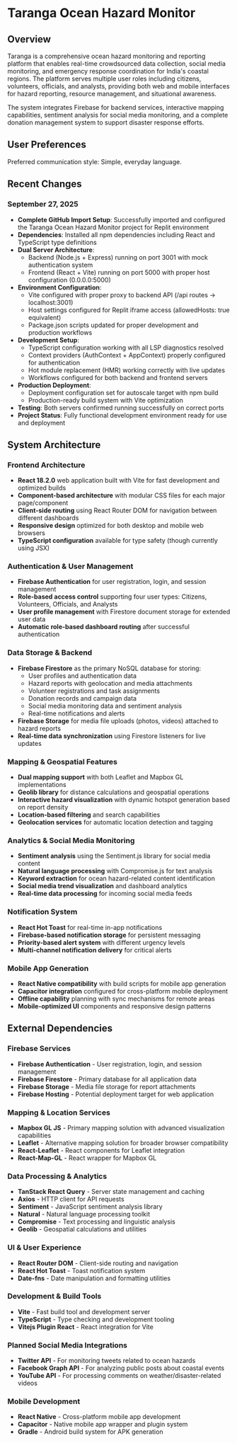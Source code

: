 # Taranga Ocean Hazard Monitor

## Overview

Taranga is a comprehensive ocean hazard monitoring and reporting platform that enables real-time crowdsourced data collection, social media monitoring, and emergency response coordination for India's coastal regions. The platform serves multiple user roles including citizens, volunteers, officials, and analysts, providing both web and mobile interfaces for hazard reporting, resource management, and situational awareness.

The system integrates Firebase for backend services, interactive mapping capabilities, sentiment analysis for social media monitoring, and a complete donation management system to support disaster response efforts.

## User Preferences

Preferred communication style: Simple, everyday language.

## Recent Changes

### September 27, 2025
- **Complete GitHub Import Setup**: Successfully imported and configured the Taranga Ocean Hazard Monitor project for Replit environment
- **Dependencies**: Installed all npm dependencies including React and TypeScript type definitions
- **Dual Server Architecture**:
  - Backend (Node.js + Express) running on port 3001 with mock authentication system
  - Frontend (React + Vite) running on port 5000 with proper host configuration (0.0.0.0:5000)
- **Environment Configuration**:
  - Vite configured with proper proxy to backend API (/api routes → localhost:3001)
  - Host settings configured for Replit iframe access (allowedHosts: true equivalent)
  - Package.json scripts updated for proper development and production workflows
- **Development Setup**:
  - TypeScript configuration working with all LSP diagnostics resolved
  - Context providers (AuthContext + AppContext) properly configured for authentication
  - Hot module replacement (HMR) working correctly with live updates
  - Workflows configured for both backend and frontend servers
- **Production Deployment**:
  - Deployment configuration set for autoscale target with npm build
  - Production-ready build system with Vite optimization
- **Testing**: Both servers confirmed running successfully on correct ports
- **Project Status**: Fully functional development environment ready for use and deployment

## System Architecture

### Frontend Architecture
- **React 18.2.0** web application built with Vite for fast development and optimized builds
- **Component-based architecture** with modular CSS files for each major page/component
- **Client-side routing** using React Router DOM for navigation between different dashboards
- **Responsive design** optimized for both desktop and mobile web browsers
- **TypeScript configuration** available for type safety (though currently using JSX)

### Authentication & User Management
- **Firebase Authentication** for user registration, login, and session management
- **Role-based access control** supporting four user types: Citizens, Volunteers, Officials, and Analysts
- **User profile management** with Firestore document storage for extended user data
- **Automatic role-based dashboard routing** after successful authentication

### Data Storage & Backend
- **Firebase Firestore** as the primary NoSQL database for storing:
  - User profiles and authentication data
  - Hazard reports with geolocation and media attachments
  - Volunteer registrations and task assignments
  - Donation records and campaign data
  - Social media monitoring data and sentiment analysis
  - Real-time notifications and alerts
- **Firebase Storage** for media file uploads (photos, videos) attached to hazard reports
- **Real-time data synchronization** using Firestore listeners for live updates

### Mapping & Geospatial Features
- **Dual mapping support** with both Leaflet and Mapbox GL implementations
- **Geolib library** for distance calculations and geospatial operations
- **Interactive hazard visualization** with dynamic hotspot generation based on report density
- **Location-based filtering** and search capabilities
- **Geolocation services** for automatic location detection and tagging

### Analytics & Social Media Monitoring
- **Sentiment analysis** using the Sentiment.js library for social media content
- **Natural language processing** with Compromise.js for text analysis
- **Keyword extraction** for ocean hazard-related content identification
- **Social media trend visualization** and dashboard analytics
- **Real-time data processing** for incoming social media feeds

### Notification System
- **React Hot Toast** for real-time in-app notifications
- **Firebase-based notification storage** for persistent messaging
- **Priority-based alert system** with different urgency levels
- **Multi-channel notification delivery** for critical alerts

### Mobile App Generation
- **React Native compatibility** with build scripts for mobile app generation
- **Capacitor integration** configured for cross-platform mobile deployment
- **Offline capability** planning with sync mechanisms for remote areas
- **Mobile-optimized UI** components and responsive design patterns

## External Dependencies

### Firebase Services
- **Firebase Authentication** - User registration, login, and session management
- **Firebase Firestore** - Primary database for all application data
- **Firebase Storage** - Media file storage for report attachments
- **Firebase Hosting** - Potential deployment target for web application

### Mapping & Location Services
- **Mapbox GL JS** - Primary mapping solution with advanced visualization capabilities
- **Leaflet** - Alternative mapping solution for broader browser compatibility
- **React-Leaflet** - React components for Leaflet integration
- **React-Map-GL** - React wrapper for Mapbox GL

### Data Processing & Analytics
- **TanStack React Query** - Server state management and caching
- **Axios** - HTTP client for API requests
- **Sentiment** - JavaScript sentiment analysis library
- **Natural** - Natural language processing toolkit
- **Compromise** - Text processing and linguistic analysis
- **Geolib** - Geospatial calculations and utilities

### UI & User Experience
- **React Router DOM** - Client-side routing and navigation
- **React Hot Toast** - Toast notification system
- **Date-fns** - Date manipulation and formatting utilities

### Development & Build Tools
- **Vite** - Fast build tool and development server
- **TypeScript** - Type checking and development tooling
- **Vitejs Plugin React** - React integration for Vite

### Planned Social Media Integrations
- **Twitter API** - For monitoring tweets related to ocean hazards
- **Facebook Graph API** - For analyzing public posts about coastal events
- **YouTube API** - For processing comments on weather/disaster-related videos

### Mobile Development
- **React Native** - Cross-platform mobile app development
- **Capacitor** - Native mobile app wrapper and plugin system
- **Gradle** - Android build system for APK generation